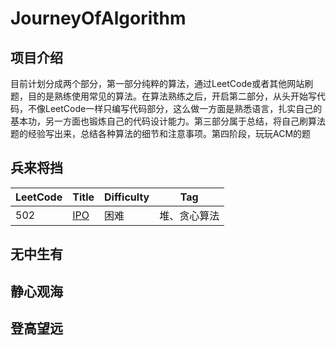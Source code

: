 # JourneyOfAlgorithm
## 项目介绍
目前计划分成两个部分，第一部分纯粹的算法，通过LeetCode或者其他网站刷题，目的是熟练使用常见的算法。在算法熟练之后，开启第二部分，从头开始写代码，不像LeetCode一样只编写代码部分，这么做一方面是熟悉语言，扎实自己的基本功，另一方面也锻炼自己的代码设计能力。第三部分属于总结，将自己刷算法题的经验写出来，总结各种算法的细节和注意事项。第四阶段，玩玩ACM的题
## 兵来将挡
|  LeetCode  |      Title       | Difficulty  | Tag                  
|-----|----------------|-------------|-------------
|502|[IPO](https://github.com/mixpi/JourneyOfAlgorithm/blob/main/LeetCode/502.md)|困难|堆、贪心算法
## 无中生有
## 静心观海
## 登高望远
